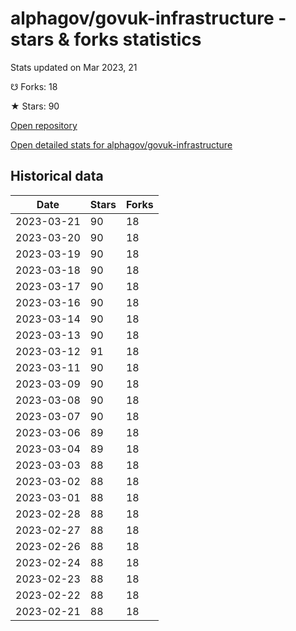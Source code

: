 # alphagov/govuk-infrastructure - stars & forks statistics

Stats updated on Mar 2023, 21

☋ Forks: 18

★ Stars: 90

[Open repository](https://github.com/alphagov/govuk-infrastructure)

[Open detailed stats for alphagov/govuk-infrastructure](https://reviewgithub.com/rep/alphagov/govuk-infrastructure)

## Historical data
| Date | Stars | Forks |
|------|-------|-------|
| 2023-03-21 | 90 | 18 | 
| 2023-03-20 | 90 | 18 | 
| 2023-03-19 | 90 | 18 | 
| 2023-03-18 | 90 | 18 | 
| 2023-03-17 | 90 | 18 | 
| 2023-03-16 | 90 | 18 | 
| 2023-03-14 | 90 | 18 | 
| 2023-03-13 | 90 | 18 | 
| 2023-03-12 | 91 | 18 | 
| 2023-03-11 | 90 | 18 | 
| 2023-03-09 | 90 | 18 | 
| 2023-03-08 | 90 | 18 | 
| 2023-03-07 | 90 | 18 | 
| 2023-03-06 | 89 | 18 | 
| 2023-03-04 | 89 | 18 | 
| 2023-03-03 | 88 | 18 | 
| 2023-03-02 | 88 | 18 | 
| 2023-03-01 | 88 | 18 | 
| 2023-02-28 | 88 | 18 | 
| 2023-02-27 | 88 | 18 | 
| 2023-02-26 | 88 | 18 | 
| 2023-02-24 | 88 | 18 | 
| 2023-02-23 | 88 | 18 | 
| 2023-02-22 | 88 | 18 | 
| 2023-02-21 | 88 | 18 | 

